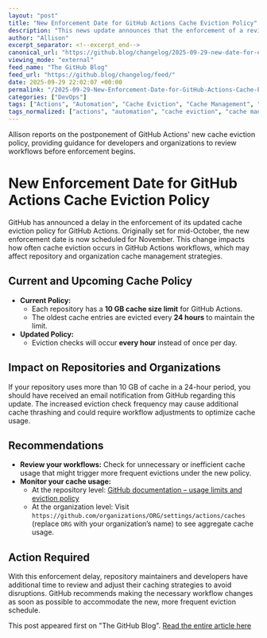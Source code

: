 ```yaml
---
layout: "post"
title: "New Enforcement Date for GitHub Actions Cache Eviction Policy"
description: "This news update announces that the enforcement of a revised cache eviction policy for GitHub Actions repositories has been postponed from mid-October to November. It outlines how the cache limit operates, details the upcoming change from daily to hourly eviction intervals, discusses related impacts on workflow cache usage, and offers guidance for repository maintainers to prepare."
author: "Allison"
excerpt_separator: <!--excerpt_end-->
canonical_url: "https://github.blog/changelog/2025-09-29-new-date-for-enforcement-of-cache-eviction-policy"
viewing_mode: "external"
feed_name: "The GitHub Blog"
feed_url: "https://github.blog/changelog/feed/"
date: 2025-09-29 22:02:07 +00:00
permalink: "/2025-09-29-New-Enforcement-Date-for-GitHub-Actions-Cache-Eviction-Policy.html"
categories: ["DevOps"]
tags: ["Actions", "Automation", "Cache Eviction", "Cache Management", "CI/CD", "Continuous Integration", "DevOps", "GitHub Actions", "News", "Policy Change", "Repository Management", "Retired", "Workflow Optimization"]
tags_normalized: ["actions", "automation", "cache eviction", "cache management", "cislashcd", "continuous integration", "devops", "github actions", "news", "policy change", "repository management", "retired", "workflow optimization"]
---
```


Allison reports on the postponement of GitHub Actions' new cache eviction policy, providing guidance for developers and organizations to review workflows before enforcement begins.<!--excerpt_end-->

# New Enforcement Date for GitHub Actions Cache Eviction Policy

GitHub has announced a delay in the enforcement of its updated cache eviction policy for GitHub Actions. Originally set for mid-October, the new enforcement date is now scheduled for November. This change impacts how often cache eviction occurs in GitHub Actions workflows, which may affect repository and organization cache management strategies.

## Current and Upcoming Cache Policy

- **Current Policy:**
  - Each repository has a **10 GB cache size limit** for GitHub Actions.
  - The oldest cache entries are evicted every **24 hours** to maintain the limit.
- **Updated Policy:**
  - Eviction checks will occur **every hour** instead of once per day.

## Impact on Repositories and Organizations

If your repository uses more than 10 GB of cache in a 24-hour period, you should have received an email notification from GitHub regarding this update. The increased eviction check frequency may cause additional cache thrashing and could require workflow adjustments to optimize cache usage.

## Recommendations

- **Review your workflows:** Check for unnecessary or inefficient cache usage that might trigger more frequent evictions under the new policy.
- **Monitor your cache usage:**
  - At the repository level: [GitHub documentation – usage limits and eviction policy](https://docs.github.com/actions/advanced-guides/caching-dependencies-to-speed-up-workflows#usage-limits-and-eviction-policy)
  - At the organization level: Visit `https://github.com/organizations/ORG/settings/actions/caches` (replace `ORG` with your organization’s name) to see aggregate cache usage.

## Action Required

With this enforcement delay, repository maintainers and developers have additional time to review and adjust their caching strategies to avoid disruptions. GitHub recommends making the necessary workflow changes as soon as possible to accommodate the new, more frequent eviction schedule.

This post appeared first on "The GitHub Blog". [Read the entire article here](https://github.blog/changelog/2025-09-29-new-date-for-enforcement-of-cache-eviction-policy)
